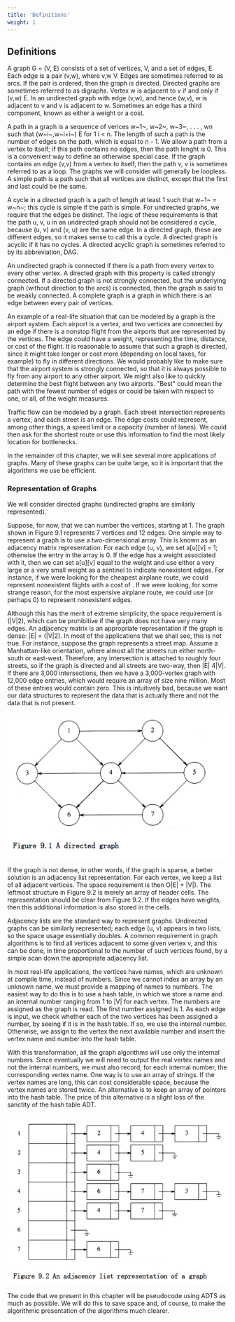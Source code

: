 ```yaml
---
title: 'Definitions'
weight: 1
---
```


## Definitions

A graph G = (V, E) consists of a set of vertices, V, and a set of edges, E. Each edge is a pair (v,w), where v,w V. Edges are sometimes referred to as arcs. If the pair is ordered, then the graph is directed. Directed graphs are sometimes referred to as digraphs. Vertex w is adjacent to v if and only if (v,w) E. In an undirected graph with edge (v,w), and hence (w,v), w is adjacent to v and v is adjacent to w. Sometimes an edge has a third component, known as either a weight or a cost.

A path in a graph is a sequence of verices w~1~, w~2~, w~3~, . . . , wn such that (w~i~,w~i+i~) E for 1 i < n. The length of such a path is the number of edges on the path, which is equal to n - 1. We allow a path from a vertex to itself; if this path contains no edges, then the path lenght is 0. This is a convenient way to define an otherwise special case. If the graph contains an edge (v,v) from a vertex to itself, then the path v, v is sometimes referred to as a loop. The graphs we will consider will generally be loopless. A simple path is a path such that all vertices are distinct, except that the first and last could be the same.

A cycle in a directed graph is a path of length at least 1 such that w~1~ = w~n~; this cycle is simple if the path is simple. For undirected graphs, we require that the edges be distinct. The logic of these requirements is that the path u, v, u in an undirected graph should not be considered a cycle, because (u, v) and (v, u) are the same edge. In a directed graph, these are different edges, so it makes sense to call this a cycle. A directed graph is acyclic if it has no cycles. A directed acyclic graph is sometimes referred to by its abbreviation, DAG.

An undirected graph is connected if there is a path from every vertex to every other vertex. A directed graph with this property is called strongly connected. If a directed graph is not strongly connected, but the underlying graph (without direction to the arcs) is connected, then the graph is said to be weakly connected. A complete graph is a graph in which there is an edge between every pair of vertices.

An example of a real-life situation that can be modeled by a graph is the airport system. Each airport is a vertex, and two vertices are connected by an edge if there is a nonstop flight from the airports that are represented by the vertices. The edge could have a weight, representing the time, distance, or cost of the flight. It is reasonable to assume that such a graph is directed, since it might take longer or cost more (depending on local taxes, for example) to fly in different directions. We would probably like to make sure that the airport system is strongly connected, so that it is always possible to fly from any airport to any other airport. We might also like to quickly determine the best flight between any two airports. "Best" could mean the path with the fewest number of edges or could be taken with respect to one, or all, of the weight measures.

Traffic flow can be modeled by a graph. Each street intersection represents a vertex, and each street is an edge. The edge costs could represent, among other things, a speed limit or a capacity (number of lanes). We could then ask for the shortest route or use this information to find the most likely location for bottlenecks.

In the remainder of this chapter, we will see several more applications of graphs. Many of these graphs can be quite large, so it is important that the algorithms we use be efficient.

### Representation of Graphs

We will consider directed graphs (undirected graphs are similarly represented).

Suppose, for now, that we can number the vertices, starting at 1. The graph shown in Figure 9.1 represents 7 vertices and 12 edges. One simple way to represent a graph is to use a two-dimensional array. This is known as an adjacency matrix representation. For each edge (u, v), we set a[u][v] = 1; otherwise the entry in the array is 0. If the edge has a weight associated with it, then we can set a[u][v] equal to the weight and use either a very large or a very small weight as a sentinel to indicate nonexistent edges. For instance, if we were looking for the cheapest airplane route, we could represent nonexistent flights with a cost of . If we were looking, for some strange reason, for the most expensive airplane route, we could use (or perhaps 0) to represent nonexistent edges.

Although this has the merit of extreme simplicity, the space requirement is (|V|2), which can be prohibitive if the graph does not have very many edges. An adjacency matrix is an appropriate representation if the graph is dense: |E| = (|V|2). In most of the applications that we shall see, this is not true. For instance, suppose the graph represents a street map. Assume a Manhattan-like orientation, where almost all the streets run either north-south or east-west. Therefore, any intersection is attached to roughly four streets, so if the graph is directed and all streets are two-way, then |E| 4|V|. If there are 3,000 intersections, then we have a 3,000-vertex graph with 12,000 edge entries, which would require an array of size nine million. Most of these entries would contain zero. This is intuitively bad, because we want our data structures to represent the data that is actually there and not the data that is not present.

![Alt text](figure-9.1.png)

If the graph is not dense, in other words, if the graph is sparse, a better solution is an adjacency list representation. For each vertex, we keep a list of all adjacent vertices. The space requirement is then O|E| + |V|). The leftmost structure in Figure 9.2 is merely an array of header cells. The representation should be clear from Figure 9.2. If the edges have weights, then this additional information is also stored in the cells.

Adjacency lists are the standard way to represent graphs. Undirected graphs can be similarly represented; each edge (u, v) appears in two lists, so the space usage essentially doubles. A common requirement in graph algorithms is to find all vertices adjacent to some given vertex v, and this can be done, in time proportional to the number of such vertices found, by a simple scan down the appropriate adjacency list.

In most real-life applications, the vertices have names, which are unknown at compile time, instead of numbers. Since we cannot index an array by an unknown name, we must provide a mapping of names to numbers. The easiest way to do this is to use a hash table, in which we store a name and an internal number ranging from 1 to |V| for each vertex. The numbers are assigned as the graph is read. The first number assigned is 1. As each edge is input, we check whether each of the two vertices has been assigned a number, by seeing if it is in the hash table. If so, we use the internal number. Otherwise, we assign to the vertex the next available number and insert the vertex name and number into the hash table.

With this transformation, all the graph algorithms will use only the internal numbers. Since eventually we will need to output the real vertex names and not the internal numbers, we must also record, for each internal number, the corresponding vertex name. One way is to use an array of strings. If the vertex names are long, this can cost considerable space, because the vertex names are stored twice. An alternative is to keep an array of pointers into the hash table. The price of this alternative is a slight loss of the sanctity of the hash table ADT.

![Alt text](figure-9.2.png)

The code that we present in this chapter will be pseudocode using ADTS as much as possible. We will do this to save space and, of course, to make the algorithmic presentation of the algorithms much clearer.
